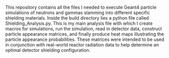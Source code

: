 This repository contains all the files I needed to execute Geant4 particle simulations of neutrons and gammas slamming into different specific shielding materials. Inside the build directory lies a python file called Shielding_Analysis.py. This is my main analysis file with which I create macros for simulations, run the simulation, read in detector data, construct particle appearance matrices, and finally produce heat maps illustrating the particle appearance probabilities. These matrices were intended to be used in conjunction with real-world reactor radiation data to help determine an optimal detector shielding configuration. 
